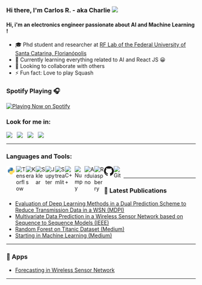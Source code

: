 ### Hi there, I'm Carlos R. - aka Charlie <img src="https://media.giphy.com/media/hvRJCLFzcasrR4ia7z/giphy.gif" width="25px">

#### Hi, i'm an electronics engineer passionate about AI and Machine Learning !
  - :mortar_board: Phd student and researcher at [RF Lab of the Federal University of Santa Catarina, Florianópolis][UFSC]
  - 🌱 Currently learning everything related to AI and React JS :grinning:  
  - 👯 Looking to collaborate with others
  - ⚡ Fun fact: Love to play Squash

### Spotify Playing 🎧
[<img src="https://spotify-now-alpha.vercel.app/api/spotify" alt="Playing Now on Spotify" width="400" />](https://open.spotify.com/user/blw0059k9tvj3m0o3a59q653g)


### Look for me in:

[<img align="left" width="28px" src="https://cdn.jsdelivr.net/npm/simple-icons@v3/icons/medium.svg" />][Medium]
[<img align="left" width="28px" src="https://cdn.jsdelivr.net/npm/simple-icons@v3/icons/github.svg" />][Github]
[<img align="left" width="28px" src="https://cdn.jsdelivr.net/npm/simple-icons@v3/icons/linkedin.svg" />][linkedin]
[<img align="left" width="28px" src="https://cdn.jsdelivr.net/npm/simple-icons@3.13.0/icons/orcid.svg" />][Orcid]
<br />

---

### Languages and Tools:

[<img align="left" alt="Python" width="26px" src="https://raw.githubusercontent.com/github/explore/80688e429a7d4ef2fca1e82350fe8e3517d3494d/topics/python/python.png" />][Python]
[<img align="left" alt="Tensorflow" width="26px" src="https://miro.medium.com/proxy/1*pJm1NTQ-DCJvsLvo03idZQ.png" />][Tensorflow]
[<img align="left" alt="Keras" width="26px" src="https://upload.wikimedia.org/wikipedia/commons/thumb/a/ae/Keras_logo.svg/1200px-Keras_logo.svg.png" />][Keras]
[<img align="left" alt="Sklear" width="26px" src="https://upload.wikimedia.org/wikipedia/commons/thumb/0/05/Scikit_learn_logo_small.svg/1200px-Scikit_learn_logo_small.svg.png" />][Sklearn]
[<img align="left" alt="Jupyter" width="26px" src="https://jupyter.org/assets/main-logo.svg" />][Jupyter]
[<img align="left" alt="Streamlit" width="26px" src="https://avatars1.githubusercontent.com/u/45109972?s=200&v=4" />][Streamlit]
[<img align="left" alt="C++" width="26px" src="https://upload.wikimedia.org/wikipedia/commons/thumb/1/18/ISO_C%2B%2B_Logo.svg/1200px-ISO_C%2B%2B_Logo.svg.png" />][C++]
[<img align="left" alt="Numpy" width="26px" src="https://user-images.githubusercontent.com/98330/63813335-20cd4b80-c8e2-11e9-9c04-e4dbf7285aa1.png" />][Numpy]
[<img align="left" alt="Arduino" width="26px" src="https://seeklogo.com/images/A/arduino-logo-BC7CBC1DAA-seeklogo.com.png" />][Arduino]
[<img align="left" alt="Raspberry" width="26px" src="https://www.raspberrypi.org/app/uploads/2011/10/buckyball_logo_detailscropped.jpg" />][Raspberry]
[<img align="left" alt="GitHub" width="26px" src="https://raw.githubusercontent.com/github/explore/78df643247d429f6cc873026c0622819ad797942/topics/github/github.png" />][Github]
[<img align="left" alt="Git" width="26px" src="https://iconape.com/wp-content/files/ni/64759/png/git-icon.png" />][Git]

<br>

---

### 📕 Latest Publications
<!-- BLOG-POST-LIST:START -->
- [Evaluation of Deep Learning Methods in a Dual Prediction Scheme to Reduce Transmission Data in a WSN (MDPI)](https://www.mdpi.com/1424-8220/21/21/7375/htm)
- [Multivariate Data Prediction in a Wireless Sensor Network based on Sequence to Sequence Models (IEEE)](https://ieeexplore.ieee.org/document/9459957)
- [Random Forest on Titanic Dataset (Medium)](https://medium.com/analytics-vidhya/random-forest-on-titanic-dataset-88327a014b4d)
- [Starting in Machine Learning (Medium)](https://medium.com/analytics-vidhya/get-started-in-machine-learning-b8528c0cb26d)

---

### :game_die: Apps
- [Forecasting in Wireless Sensor Network](https://share.streamlit.io/charlie5dh/wsn_streamlit_app/main/Streamlit/attention_st.py)
---

<!--<details>
  <summary>:zap: Github Stats</summary>
  
<img align="left" alt="Charlie's Github Stats" src="https://github-readme-stats.vercel.app/api?username=Charlie5DH&show_icons=true&hide_border=true" />
</details>>

<!-- BLOG-POST-LIST:START <img align="left" alt="GIF" src="https://static.dribbble.com/users/1059583/screenshots/4171367/coding-freak.gif?raw=true" width="420" height="380" />-->

[Streamlit]: https://github.com/streamlit
[Jupyter]: https://jupyter.org/
[Medium]: https://medium.com/@crmorales5dh
[UFSC]: https://lrf.ufsc.br/?lang=en
[Git]: https://en.wikipedia.org/wiki/Gi
[Github]: https://github.com/Charlie5DH
[Python]: https://www.python.org/
[Tensorflow]: https://www.tensorflow.org/
[Keras]: https://keras.io/
[Sklearn]: https://scikit-learn.org/stable/
[instagram]: https://instagram.com/
[linkedin]: https://www.linkedin.com/in/carlos-r-morales-b3484b159/
[C++]: https://en.wikipedia.org/wiki/C_(programming_language)
[Numpy]: https://numpy.org/
[Arduino]: https://www.arduino.cc/
[Raspberry]: https://www.raspberrypi.org/
[Instagram]: https://www.instagram.com/carlosraulm93/
[Orcid]: https://orcid.org/0000-0003-0699-5160
